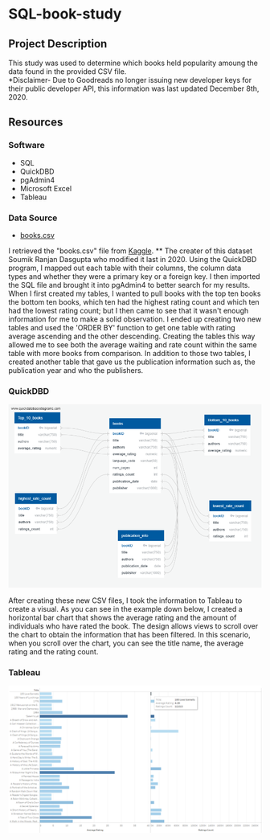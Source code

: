 # SQL-book-study

## Project Description
This study was used to determine which books held popularity amoung the data found in the provided CSV file.
<br>*Disclaimer- Due to Goodreads no longer issuing new developer keys for their public developer API, this information was last updated December 8th, 2020. 

## Resources
### Software
* SQL
* QuickDBD
* pgAdmin4
* Microsoft Excel
* Tableau

### Data Source
* [books.csv](https://github.com/anrobertson/SQL-book-study/blob/main/Original%20CSV/books.csv)


I retrieved the "books.csv" file from [Kaggle](https://www.kaggle.com/datasets/jealousleopard/goodreadsbooks). ** The creater of this dataset Soumik Ranjan Dasgupta 
who modified it last in 2020. Using the QuickDBD program, I mapped out each table with their columns, the column data types and whether they were a primary key or a foreign key. I then imported the SQL file and brought it into pgAdmin4 to better search for my results. When I first created my tables, I wanted to pull books with the top ten books the bottom ten books, which ten had the highest rating count and which ten had the lowest rating count; but I then came to see that it wasn't enough information for me to make a solid observation. I ended up creating two new tables and used the 'ORDER BY' function to get one table with rating average ascending and the other descending.
Creating the tables this way allowed me to see both the average waiting and rate count within the same table with more books from comparison. In addition to those two tables, I created another table that gave us the publication information such as, the publication year and who the publishers. 
### QuickDBD
![](QuickDBDbooks.png)

After creating these new CSV files, I took the information to Tableau to create a visual. As you can see in the example down below, I created a horizontal bar chart that 
shows the average rating and the amount of individuals who have rated the book. The design allows views to scroll over the chart to obtain the information that has been filtered. In this scenario, when you scroll over the chart, you can see the title name, the average rating and the rating count.
### Tableau
![](Images/avgratingexample.png)


